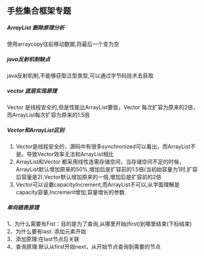 ## 手些集合框架专题
##### ArrayList 删除原理分析
使用arraycopy往前移动数据,将最后一个变为空
##### java反射机制缺点
java反射机制,不能够获取泛型类型,可以通过字节码技术去获取
##### vector 底层实现原理
Vector 是线程安全的,但是性能比ArrayList要低，Vector 每次扩容为原来的2倍，而ArrayList每次扩容为原来的1.5倍
##### Vector和ArrayList区别
1. Vector是线程安全的，源码中有很多synchronized可以看出，而ArrayList不是。导致Vector效率无法和ArrayList相比    
2. ArrayList和Vector 都采用线性连需存储空间，当存储空间不足的时候，ArrayList默认增加原来的50%,增加后是扩容前的1.5倍(当初始容量为1时,扩容后容量是2),Vector默认增加原来的一倍,增加后是扩容前的2倍        
3. Vector可以设置capacityIncrement,而ArrayList不可以,从字面理解是capacity容量,Increment增加,容量增长的参数.  
##### 单向链表原理
1、为什么需要有Fist：目的是为了查询,从哪里开始(first)到哪里结束(下标结束)   
2、为什么要有last: 添加元素开始   
3、添加原理:在last节点后关联    
4、查询原理:默认从first开始next，从开始节点查询到需要的节点

